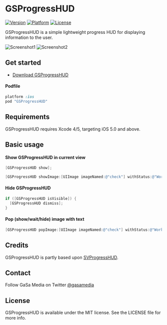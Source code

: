 # GSProgressHUD

[![Version](http://img.shields.io/cocoapods/v/GSProgressHUD.svg)](http://cocoadocs.org/docsets/GSProgressHUD) [![Platform](http://img.shields.io/cocoapods/p/GSProgressHUD.svg)](http://cocoadocs.org/docsets/GSProgressHUD) [![License](http://img.shields.io/cocoapods/l/GSProgressHUD.svg)](http://opensource.org/licenses/MIT)


GSProgressHUD is a simple lightweight progress HUD for displaying information to the user.

![Screenshot1](https://dl.dropboxusercontent.com/u/7865025/github/GSProgressHUD/Screen%20Shot%202014-02-17%20at%2012.49.51.png)
![Screenshot2](https://dl.dropboxusercontent.com/u/7865025/github/GSProgressHUD/Screen%20Shot%202014-02-17%20at%2012.50.14.png)


## Get started

- [Download GSProgressHUD](https://github.com/GaSaMedia/GSProgressHUD/archive/master.zip)

#### Podfile

```ruby
platform :ios
pod "GSProgressHUD"
```

## Requirements

GSProgressHUD requires Xcode 4/5, targeting iOS 5.0 and above.

## Basic usage

#### Show GSProgressHUD in current view
```objective-c
[GSProgressHUD show];
```

```objective-c
[GSProgressHUD showImage:[UIImage imageNamed:@"check"] withStatus:@"Working..."];
```

#### Hide GSProgressHUD
```objective-c
if ([GSProgressHUD isVisible]) {
  [GSProgressHUD dismiss];
}
```

#### Pop (show/wait/hide) image with text
```objective-c
[GSProgressHUD popImage:[UIImage imageNamed:@"check"] withStatus:@"Working..."];
```

## Credits

GSProgressHUD is partly based upon [SVProgressHUD](https://github.com/samvermette/SVProgressHUD).

## Contact

Follow GaSa Media on Twitter [@gasamedia](https://twitter.com/gasamedia)

## License

GSProgressHUD is available under the MIT license. See the LICENSE file for more info.
